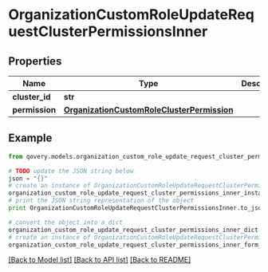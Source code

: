 # OrganizationCustomRoleUpdateRequestClusterPermissionsInner


## Properties
Name | Type | Description | Notes
------------ | ------------- | ------------- | -------------
**cluster_id** | **str** |  | [optional] 
**permission** | [**OrganizationCustomRoleClusterPermission**](OrganizationCustomRoleClusterPermission.md) |  | [optional] 

## Example

```python
from qovery.models.organization_custom_role_update_request_cluster_permissions_inner import OrganizationCustomRoleUpdateRequestClusterPermissionsInner

# TODO update the JSON string below
json = "{}"
# create an instance of OrganizationCustomRoleUpdateRequestClusterPermissionsInner from a JSON string
organization_custom_role_update_request_cluster_permissions_inner_instance = OrganizationCustomRoleUpdateRequestClusterPermissionsInner.from_json(json)
# print the JSON string representation of the object
print OrganizationCustomRoleUpdateRequestClusterPermissionsInner.to_json()

# convert the object into a dict
organization_custom_role_update_request_cluster_permissions_inner_dict = organization_custom_role_update_request_cluster_permissions_inner_instance.to_dict()
# create an instance of OrganizationCustomRoleUpdateRequestClusterPermissionsInner from a dict
organization_custom_role_update_request_cluster_permissions_inner_form_dict = organization_custom_role_update_request_cluster_permissions_inner.from_dict(organization_custom_role_update_request_cluster_permissions_inner_dict)
```
[[Back to Model list]](../README.md#documentation-for-models) [[Back to API list]](../README.md#documentation-for-api-endpoints) [[Back to README]](../README.md)


